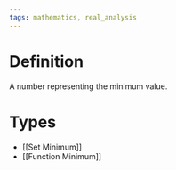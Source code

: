 ```yaml
---
tags: mathematics, real_analysis
---
```


# Definition

A number representing the minimum value.

# Types
- [[Set Minimum]]
- [[Function Minimum]]